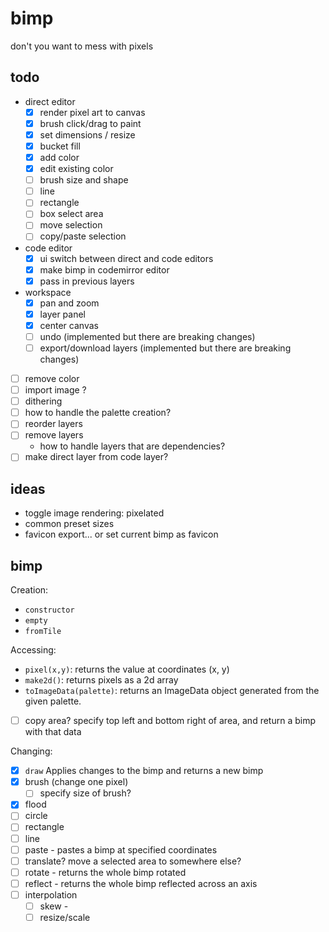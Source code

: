 # bimp

don't you want to mess with pixels

## todo

- direct editor
  - [x] render pixel art to canvas
  - [x] brush click/drag to paint
  - [x] set dimensions / resize
  - [x] bucket fill
  - [x] add color
  - [x] edit existing color
  - [ ] brush size and shape
  - [ ] line
  - [ ] rectangle
  - [ ] box select area
  - [ ] move selection
  - [ ] copy/paste selection
- code editor
  - [x] ui switch between direct and code editors
  - [x] make bimp in codemirror editor
  - [x] pass in previous layers
- workspace
  - [x] pan and zoom
  - [x] layer panel
  - [x] center canvas
  - [ ] undo (implemented but there are breaking changes)
  - [ ] export/download layers (implemented but there are breaking changes)
- [ ] remove color
- [ ] import image ?
- [ ] dithering
- [ ] how to handle the palette creation?
- [ ] reorder layers
- [ ] remove layers
  - how to handle layers that are dependencies?
- [ ] make direct layer from code layer?

## ideas

- toggle image rendering: pixelated
- common preset sizes
- favicon export... or set current bimp as favicon

## bimp

Creation:

- `constructor`
- `empty`
- `fromTile`

Accessing:

- `pixel(x,y)`: returns the value at coordinates (x, y)
- `make2d()`: returns pixels as a 2d array
- `toImageData(palette)`: returns an ImageData object generated from the given
  palette.
- [ ] copy area? specify top left and bottom right of area, and return a bimp
      with that data

Changing:

- [x] `draw` Applies changes to the bimp and returns a new bimp
- [x] brush (change one pixel)
  - [ ] specify size of brush?
- [x] flood
- [ ] circle
- [ ] rectangle
- [ ] line
- [ ] paste - pastes a bimp at specified coordinates
- [ ] translate? move a selected area to somewhere else?
- [ ] rotate - returns the whole bimp rotated
- [ ] reflect - returns the whole bimp reflected across an axis
- [ ] interpolation
  - [ ] skew -
  - [ ] resize/scale
